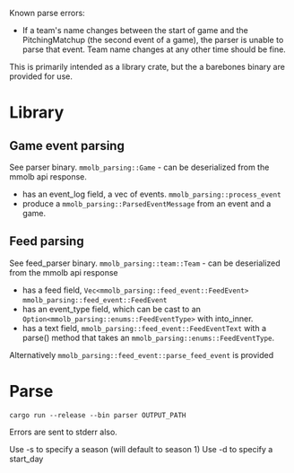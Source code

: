 Known parse errors:
- If a team's name changes between the start of game and the PitchingMatchup (the second event of a game), the parser is unable to parse that event. Team name changes at any other time should be fine.

This is primarily intended as a library crate, but the a barebones binary are provided for use.

# Library
## Game event parsing
See parser binary.
`mmolb_parsing::Game` - can be deserialized from the mmolb api response.
- has an event_log field, a vec of events.
`mmolb_parsing::process_event`
- produce a `mmolb_parsing::ParsedEventMessage` from an event and a game.

## Feed parsing
See feed_parser binary.
`mmolb_parsing::team::Team` - can be deserialized from the mmolb api response
- has a feed field, `Vec<mmolb_parsing::feed_event::FeedEvent>`
`mmolb_parsing::feed_event::FeedEvent`
- has an event_type field, which can be cast to an `Option<mmolb_parsing::enums::FeedEventType>` with into_inner.
- has a text field, `mmolb_parsing::feed_event::FeedEventText` with a parse() method that takes an `mmolb_parsing::enums::FeedEventType`.

Alternatively `mmolb_parsing::feed_event::parse_feed_event` is provided

# Parse
```
cargo run --release --bin parser OUTPUT_PATH
```

Errors are sent to stderr also.

Use -s to specify a season (will default to season 1)
Use -d to specify a start_day